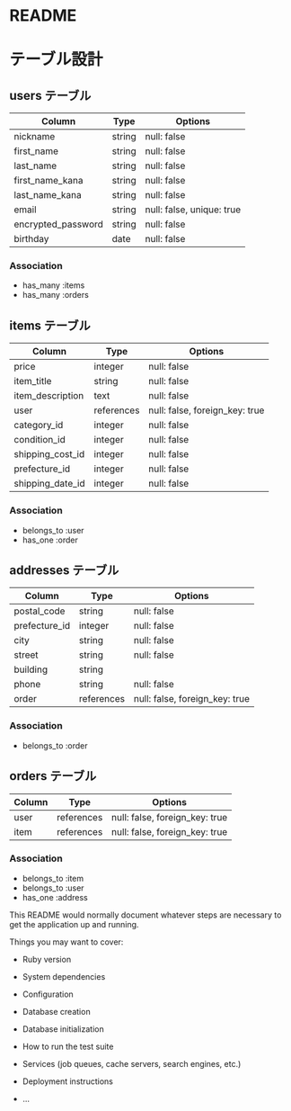 # README
# テーブル設計

## users テーブル

| Column             | Type       | Options                   |
| ------------------ | ---------- | ------------------------- |
| nickname           |   string   | null: false               |
| first_name         |   string   | null: false               |
| last_name          |   string   | null: false               |
| first_name_kana    |   string   | null: false               |
| last_name_kana     |   string   | null: false               |
| email              |   string   | null: false, unique: true |
| encrypted_password |   string   | null: false               |
| birthday           |    date    | null: false               |

### Association

- has_many :items
- has_many :orders


## items テーブル

| Column            | Type       | Options     |
| ----------------- | ---------- | ----------- |
| price             | integer    | null: false |
| item_title        | string     | null: false |
| item_description  | text       | null: false |
| user              | references | null: false, foreign_key: true |
| category_id       | integer    | null: false |
| condition_id      | integer    | null: false |
| shipping_cost_id  | integer    | null: false |
| prefecture_id     | integer    | null: false |
| shipping_date_id  | integer    | null: false |

### Association

- belongs_to :user
- has_one :order


## addresses テーブル

| Column        | Type       | Options                        |
| ------------- | ---------- | ------------------------------ |
| postal_code   | string     | null: false                    |
| prefecture_id | integer    | null: false                    |
| city          | string     | null: false                    |
| street        | string     | null: false                    |
| building      | string     |                                |
| phone         | string     | null: false                    |
| order         | references | null: false, foreign_key: true |

### Association

- belongs_to :order


## orders テーブル

| Column    | Type       | Options                        |
| --------- | ---------- | ------------------------------ |
| user      | references | null: false, foreign_key: true |
| item      | references | null: false, foreign_key: true |

### Association

- belongs_to :item
- belongs_to :user
- has_one :address

This README would normally document whatever steps are necessary to get the
application up and running.

Things you may want to cover:

* Ruby version

* System dependencies

* Configuration

* Database creation

* Database initialization

* How to run the test suite

* Services (job queues, cache servers, search engines, etc.)

* Deployment instructions

* ...
